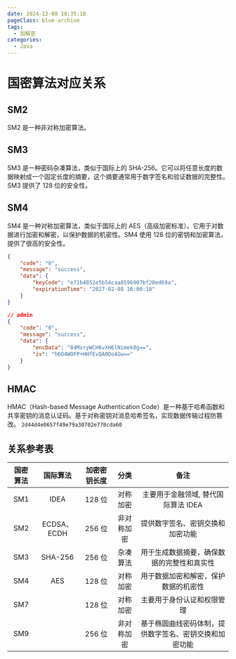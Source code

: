 ```yaml
---
date: 2024-12-08 18:35:18
pageClass: blue-archive
tags:
  - 加解密
categories:
  - Java
---
```


# 国密算法对应关系

## SM2
SM2 是一种非对称加密算法。

## SM3
SM3 是一种密码杂凑算法，类似于国际上的 SHA-256。它可以将任意长度的数据映射成一个固定长度的摘要，这个摘要通常用于数字签名和验证数据的完整性。SM3 提供了 128 位的安全性。

## SM4
SM4 是一种对称加密算法，类似于国际上的 AES（高级加密标准）。它用于对数据进行加密和解密，以保护数据的机密性。SM4 使用 128 位的密钥和加密算法，提供了很高的安全性。
```json
{
    "code": "0",
    "message": "success",
    "data": {
        "keyCode": "e71b4852e5b54caa8596907bf20ed69a",
        "expirationTime": "2027-02-08 16:00:18"
    }
}

// admin
{
    "code": "0",
    "message": "success",
    "data": {
        "encData": "84MsryWCH6vXH6lNimek0g==",
        "iv": "h6O4WOFP+HHfEvQA0DoAGw=="
    }
}
```

## HMAC
HMAC（Hash-based Message Authentication Code）是一种基于哈希函数和共享密钥的消息认证码。基于对称密钥对消息哈希签名，实现数据传输过程防篡改。
`2d44d4e0657f49e79a30702e778cda60`


## 关系参考表
| 国密算法 | 国际算法 | 加密密钥长度 | 分类 | 备注 |
|:-:|:-:|:-:|:-:|:-:|
|SM1|IDEA|128 位 | 对称加密 | 主要用于金融领域, 替代国际算法 IDEA|
|SM2|ECDSA、ECDH|256 位 | 非对称加密 | 提供数字签名、密钥交换和加密功能 |
|SM3|SHA-256|256 位 | 杂凑算法 | 用于生成数据摘要，确保数据的完整性和真实性 |
|SM4|AES|128 位 | 对称加密 | 用于数据加密和解密，保护数据的机密性 |
|SM7||128 位 | 对称加密 | 主要用于身份认证和权限管理 |
|SM9||256 位 | 非对称加密 | 基于椭圆曲线密码体制，提供数字签名、密钥交换和加密功能 |


